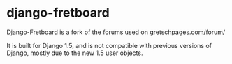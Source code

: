 django-fretboard
================

Django-Fretboard is a fork of the forums used on gretschpages.com/forum/

It is built for Django 1.5, and is not compatible with previous versions of Django, mostly due to the new 1.5 user objects.